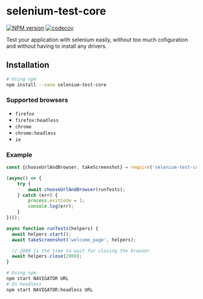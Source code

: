 # selenium-test-core

[![NPM version](http://img.shields.io/npm/v/selenium-test-core.svg)](https://www.npmjs.org/package/selenium-test-core)
[![codecov](https://codecov.io/gh/segandiaye/selenium-test-core/branch/main/graph/badge.svg)](https://codecov.io/gh/segandiaye/selenium-test-core)

Test your application with selenium easily, without too much cofiguration and without having to install any drivers.

## Installation

```sh
# Using npm
npm install --save selenium-test-core
```

### Supported browsers

* `firefox`
* `firefox:headless`
* `chrome`
* `chrome:headless`
* `ie`

### Example

```js
const {chooseUrlAndBrowser, takeScreenshot} = require('selenium-test-core');

(async() => {
    try {
        await chooseUrlAndBrowser(runTests);
    } catch (err) {
        process.exitCode = 1;
        console.log(err);
    }
})();

async function runTests(helpers) {
  await helpers.start();
  await takeScreenshot('welcome_page', helpers);

  // 2000 is the time to wait for closing the browser
  await helpers.close(2000);
}
```

```sh
# Using npm
npm start NAVIGATOR URL
# In headless
npm start NAVIGATOR:headless URL
```
